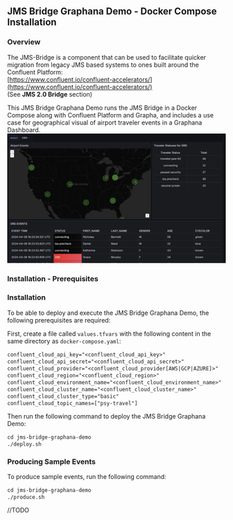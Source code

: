 
## JMS Bridge Graphana Demo - Docker Compose Installation

### Overview
The JMS-Bridge is a component that can be used to facilitate quicker migration from legacy JMS based systems to ones built around the Confluent Platform:
<br >[https://www.confluent.io/confluent-accelerators/](https://www.confluent.io/confluent-accelerators/)
<br />(See **JMS 2.0 Bridge** section)

This JMS Bridge Graphana Demo runs the JMS Bridge in a Docker Compose along with Confluent Platform and Grapha, and includes a use case for geographical visual of airport traveler events in a Graphana Dashboard.
![Graphana](./jms-bridge-graphana-demo/images/graphan-dashboard.png)

### Installation - Prerequisites

### Installation 
To be able to deploy and execute the JMS Bridge Graphana Demo, the following prerequisites are required:

First, create a file called `values.tfvars` with the following content in the same directory as `docker-compose.yaml`:
```shell
confluent_cloud_api_key="<confluent_cloud_api_key>"
confluent_cloud_api_secret="<confluent_cloud_api_secret>"
confluent_cloud_provider="<confluent_cloud_provider[AWS|GCP|AZURE]>"
confluent_cloud_region="<confluent_cloud_region>"
confluent_cloud_environment_name="<confluent_cloud_environment_name>"
confluent_cloud_cluster_name="<confluent_cloud_cluster_name>"
confluent_cloud_cluster_type="basic"
confluent_cloud_topic_names=["psy-travel"]
```

Then run the following command to deploy the JMS Bridge Graphana Demo:
```shell
cd jms-bridge-graphana-demo
./deploy.sh
```

### Producing Sample Events

To produce sample events, run the following command:

```shell
cd jms-bridge-graphana-demo
./produce.sh
```

//TODO